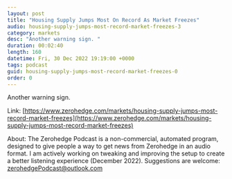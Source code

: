 ```yaml
---
layout: post
title: "Housing Supply Jumps Most On Record As Market Freezes"
audio: housing-supply-jumps-most-record-market-freezes-3
category: markets
desc: "Another warning sign. "
duration: 00:02:40
length: 160
datetime: Fri, 30 Dec 2022 19:19:00 +0000
tags: podcast
guid: housing-supply-jumps-most-record-market-freezes-0
order: 0
---
```

Another warning sign. 

Link: [https://www.zerohedge.com/markets/housing-supply-jumps-most-record-market-freezes](https://www.zerohedge.com/markets/housing-supply-jumps-most-record-market-freezes)

About: The Zerohedge Podcast is a non-commercial, automated program, designed to give people a way to get news from Zerohedge in an audio format.  I am actively working on tweaking and improving the setup to create a better listening experience (December 2022).  Suggestions are welcome: [zerohedgePodcast@outlook.com](mailto:zerohedgePodcast@outlook.com)